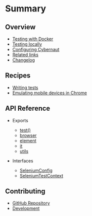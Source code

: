 # Summary

## Overview

* [Testing with Docker](docs/overview/testing-with-docker.md)
* [Testing locally](docs/overview/testing-locally.md)
* [Configuring Cybernaut](docs/overview/configuring-cybernaut.md)
* [Related links](docs/overview/related-links.md)
* [Changelog](https://github.com/clebert/cybernaut/blob/master/CHANGELOG.md)

## Recipes

* [Writing tests](docs/recipes/writing-tests.md)
* [Emulating mobile devices in Chrome](docs/recipes/emulating-mobile-devices-in-chrome.md)

## API Reference

* Exports
  * [test()](docs/api-reference/exports/test.md)
  * [browser](docs/api-reference/exports/browser.md)
  * [element](docs/api-reference/exports/element.md)
  * [it](docs/api-reference/exports/it.md)
  * [utils](docs/api-reference/exports/utils.md)

* Interfaces
  * [SeleniumConfig](docs/api-reference/interfaces/selenium-config.md)
  * [SeleniumTestContext](docs/api-reference/interfaces/selenium-test-context.md)

## Contributing

* [GitHub Repository](https://github.com/clebert/cybernaut)
* [Development](docs/contributing/development.md)
